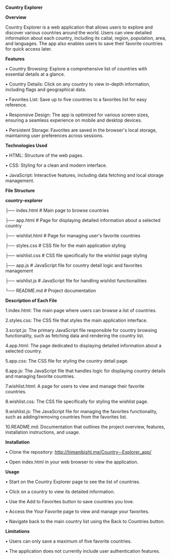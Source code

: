 **Country Explorer**

**Overview**

Country Explorer is a web application that allows users to explore and discover various countries around the world. Users can view detailed information about each country, including its caital, region, population, area, and languages. The app also enables users to save their favorite countries for quick access later.

**Features**

 • Country Browsing: Explore a comprehensive list of countries with essential details at a glance.

 • Country Details: Click on any country to view in-depth information, including flags and geographical data.

 • Favorites List: Save up to five countries to a favorites list for easy reference.

 • Responsive Design: The app is optimized for various screen sizes, ensuring a seamless experience on mobile and desktop devices.

 • Persistent Storage: Favorites are saved in the browser's local storage, maintaining user preferences across sessions.

**Technologies Used**

 • HTML: Structure of the web pages.

 • CSS: Styling for a clean and modern interface.

 • JavaScript: Interactive features, including data fetching and local storage management.

**File Structure**

**country-explorer**

├── index.html   # Main page to browse countries

├── app.html   # Page for displaying detailed information about a selected country

├── wishlist.html   # Page for managing user's favorite countries

├── styles.css   # CSS file for the main application styling

├── wishlist.css   # CSS file specifically for the wishlist page styling

├── app.js   # JavaScript file for country detail logic and favorites management

├── wishlist.js   # JavaScript file for handling wishlist functionalities

└── README.md   # Project documentation

**Description of Each File**

1.index.html: The main page where users can browse a list of countries.

2.styles.css: The CSS file that styles the main application interface.

3.script.js: The primary JavaScript file responsible for country browsing functionality, such as fetching data and rendering the country list.

4.app.html: The page dedicated to displaying detailed information about a selected country.

5.app.css: The CSS file for styling the country detail page.

6.app.js: The JavaScript file that handles logic for displaying country details and managing favorite countries.

7.wishlist.html: A page for users to view and manage their favorite countries.

8.wishlist.css: The CSS file specifically for styling the wishlist page.

9.wishlist.js: The JavaScript file for managing the favorites functionality, such as adding/removing countries from the favorites list.

10.README.md: Documentation that outlines the project overview, features, installation instructions, and usage.

**Installation**

 • Clone the repository: http://himanibisht.me/Country--Explorer_app/

 • Open index.html in your web browser to view the application.

**Usage**

 • Start on the Country Explorer page to see the list of countries.

 • Click on a country to view its detailed information.

 • Use the Add to Favorites button to save countries you love.

 • Access the Your Favorite page to view and manage your favorites.

 • Navigate back to the main country list using the Back to Countries button.

**Limitations**

 • Users can only save a maximum of five favorite countries.

 • The application does not currently include user authentication features.

